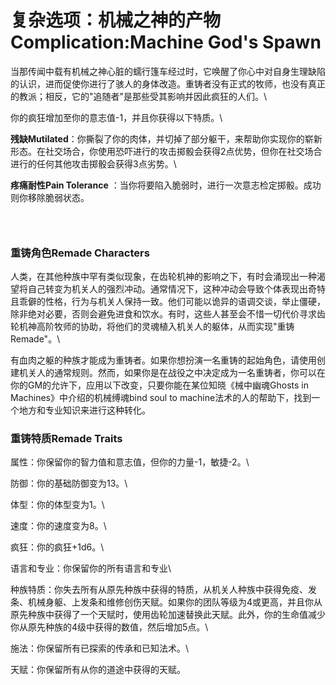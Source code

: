 # 复杂选项：机械之神的产物Complication:Machine God's Spawn

当那传闻中载有机械之神心脏的蠕行篷车经过时，它唤醒了你心中对自身生理缺陷的认识，进而促使你进行了骇人的身体改造。重铸者没有正式的牧师，也没有真正的教派；相反，它的"追随者"是那些受其影响并因此疯狂的人们。\

你的疯狂增加至你的意志值-1，并且你获得以下特质。\

**残缺Mutilated**：你撕裂了你的肉体，并切掉了部分躯干，来帮助你实现你的崭新形态。在社交场合，你使用恐吓进行的攻击掷骰会获得2点优势，但你在社交场合进行的任何其他攻击掷骰会获得3点劣势。\

**疼痛耐性Pain Tolerance**
：当你将要陷入脆弱时，进行一次意志检定掷骰。成功则你移除脆弱状态。

###  

### 重铸角色Remade Characters 

人类，在其他种族中罕有类似现象，在齿轮机神的影响之下，有时会涌现出一种渴望将自己转变为机关人的强烈冲动。通常情况下，这种冲动会导致个体表现出奇特且乖僻的性格，行为与机关人保持一致。他们可能以诡异的语调交谈，举止僵硬，除非绝对必要，否则会避免进食和饮水。有时，这些人甚至会不惜一切代价寻求齿轮机神高阶牧师的协助，将他们的灵魂植入机关人的躯体，从而实现"重铸Remade"。\

有血肉之躯的种族才能成为重铸者。如果你想扮演一名重铸的起始角色，请使用创建机关人的通常规则。然而，如果你是在战役之中决定成为一名重铸者，你可以在你的GM的允许下，应用以下改变，只要你能在某位知晓《械中幽魂Ghosts
in Machines》中介绍的机械缚魂bind soul to
machine法术的人的帮助下，找到一个地方和专业知识来进行这种转化。

### 重铸特质Remade Traits 

属性：你保留你的智力值和意志值，但你的力量-1，敏捷-2。\

防御：你的基础防御变为13。\

体型：你的体型变为1。\

速度：你的速度变为8。\

疯狂：你的疯狂+1d6。\

语言和专业：你保留你的所有语言和专业\

种族特质：你失去所有从原先种族中获得的特质，从机关人种族中获得免疫、发条、机械身躯、上发条和维修创伤天赋。如果你的团队等级为4或更高，并且你从原先种族中获得了一个天赋时，使用齿轮加速替换此天赋。此外，你的生命值减少你从原先种族的4级中获得的数值，然后增加5点。\

施法：你保留所有已探索的传承和已知法术。\

天赋：你保留所有从你的道途中获得的天赋。
